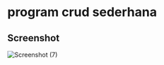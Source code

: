 # program crud sederhana

## Screenshot

![Screenshot (7)](https://user-images.githubusercontent.com/91766087/233557326-8a8b2104-b565-431e-a8a1-d5ee33fae844.png)
